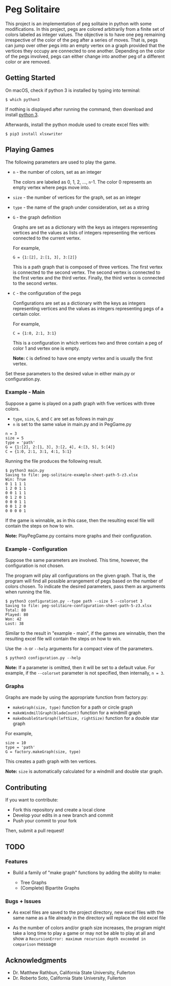 # Peg Solitaire

This project is an implementation of peg solitaire in python with some modifications. In this project, pegs are colored arbitrarily from a finite set of colors labeled as integer values. The objective is to have one peg remaining irrespective of the color of the peg after a series of moves. That is, pegs can jump over other pegs into an empty vertex on a graph provided that the vertices they occupy are connected to one another. Depending on the color of the pegs involved, pegs can either change into another peg of a different color or are removed.

## Getting Started

On macOS, check if python 3 is installed by typing into terminal:
```
$ which python3
```
If nothing is displayed after running the command, then download and install [python 3](https://www.python.org/downloads/).

Afterwards, install the python module used to create excel files with:
```
$ pip3 install xlsxwriter
```

## Playing Games

The following parameters are used to play the game.

* `n` - the number of colors, set as an integer

    The colors are labeled as 0, 1, 2, ..., `n`-1. The color 0 represents an empty vertex where pegs move into.

* `size` - the number of vertices for the graph, set as an integer
* `type` - the name of the graph under consideration, set as a string
* `G` - the graph definition

    Graphs are set as a dictionary with the keys as integers representing vertices and the values as lists of integers representing the vertices connected to the current vertex.

    For example,
    ```
    G = {1:[2], 2:[1, 3], 3:[2]}
    ```
    This is a path graph that is composed of three vertices. The first vertex is connected to the second vertex. The second vertex is connected to the first vertex and the third vertex. Finally, the third vertex is connected to the second vertex.

* `C` - the configuration of the pegs

    Configurations are set as a dictionary with the keys as integers representing vertices and the values as integers representing pegs of a certain color.

    For example,
    ```
    C = {1:0, 2:1, 3:1}
    ```
    This is a configuration in which vertices two and three contain a peg of color 1 and vertex one is empty.

    **Note:** `C` is defined to have one empty vertex and is usually the first vertex.

Set these parameters to the desired value in either main<span></span>.py or configuration<span></span>.py.

### Example - Main

Suppose a game is played on a path graph with five vertices with three colors.

* `type`, `size`, `G`, and `C` are set as follows in main<span></span>.py
* `n` is set to the same value in main<span></span>.py and in PegGame<span></span>.py
```
n = 3
size = 5
type = 'path'
G = {1:[2], 2:[1, 3], 3:[2, 4], 4:[3, 5], 5:[4]}
C = {1:0, 2:1, 3:1, 4:1, 5:1}
```
Running the file produces the following result.
```
$ python3 main.py
Saving to file: peg-solitaire-example-sheet-path-5-z3.xlsx
Win: True
0 1 1 1 1
1 2 0 1 1
0 0 1 1 1
0 1 2 0 1
0 0 0 1 1
0 0 1 2 0
0 0 0 0 1
```
If the game is winnable, as in this case, then the resulting excel file will contain the steps on how to win.

**Note:** PlayPegGame<span></span>.py contains more graphs and their configuration.

### Example - Configuration

Suppose the same parameters are involved. This time, however, the configuration is not chosen.

The program will play all configurations on the given graph. That is, the program will find all possible arrangement of pegs based on the number of colors chosen. To indicate the desired parameters, pass them as arguments when running the file.
```
$ python3 configuration.py --type path --size 5 --colorset 3
Saving to file: peg-solitaire-configuration-sheet-path-5-z3.xlsx
Total: 80
Played: 80
Won: 42
Lost: 38
```
Similar to the result in "example - main", if the games are winnable, then the resulting excel file will contain the steps on how to win.

Use the `-h` or `--help` arguments for a compact view of the parameters.
```
$ python3 configuration.py --help
```
**Note:** If a parameter is omitted, then it will be set to a default value. For example, if the `--colorset` parameter is not specified, then internally, `n = 3`.

### Graphs

Graphs are made by using the appropriate function from factory<span></span>.py:

* `makeGraph(size, type)` function for a path or circle graph
* `makeWindmillGraph(bladeCount)` function for a windmill graph
* `makeDoubleStarGraph(leftSize, rightSize)` function for a double star graph

For example,
```
size = 10
type = 'path'
G = factory.makeGraph(size, type)
```
This creates a path graph with ten vertices.

**Note:** `size` is automatically calculated for a windmill and double star graph.

## Contributing

If you want to contribute:

* Fork this repository and create a local clone
* Develop your edits in a new branch and commit
* Push your commit to your fork

Then, submit a pull request!

## TODO

### Features

* Build a family of "make graph" functions by adding the ability to make:

    * Tree Graphs
    * (Complete) Bipartite Graphs

### Bugs + Issues

* As excel files are saved to the project directory, new excel files with the same name as a file already in the directory will replace the old excel file

* As the number of colors and/or graph size increases, the program might take a long time to play a game or may not be able to play at all and show a `RecursionError: maximum recursion depth exceeded in comparison` message

## Acknowledgments

* Dr. Matthew Rathbun, California State University, Fullerton
* Dr. Roberto Soto, California State University, Fullerton
